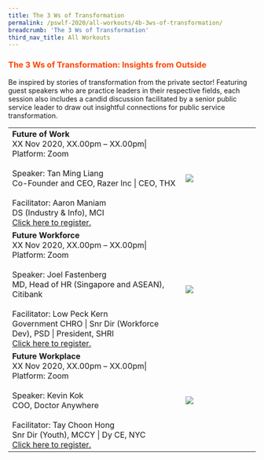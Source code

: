 ```yaml
---
title: The 3 Ws of Transformation
permalink: /pswlf-2020/all-workouts/4b-3ws-of-transformation/
breadcrumb: 'The 3 Ws of Transformation'
third_nav_title: All Workouts
---
```

### <font color="orangered"><b>The 3 Ws of Transformation: Insights from Outside</b></font>
Be inspired by stories of transformation from the private sector! Featuring guest speakers who are practice leaders in their respective fields, each session also includes a candid discussion facilitated by a senior public service leader to draw out insightful connections for public service transformation.
<tr>
<table>
       <col width="70%"> 
            <col width="30%"> 
    <td>
      <b>Future of Work</b>
      <br>XX Nov 2020, XX.00pm – XX.00pm| Platform: Zoom
      <br>       
      <br>Speaker: Tan Ming Liang
      <br>Co-Founder and CEO, Razer Inc | CEO, THX
      <br>
      <br>Facilitator: Aaron Maniam
      <br>DS (Industry & Info), MCI
      <br>
      <a href="http://www.registrationlink">Click here to register.</a> 
    </td>    
<td>
     <img src="/images/Speaker1.jpg">
    </td>
</tr>
<tr>
    <td>
      <b>Future Workforce</b>
      <br>XX Nov 2020, XX.00pm – XX.00pm| Platform: Zoom
      <br>       
      <br>Speaker: Joel Fastenberg
      <br>MD, Head of HR (Singapore and ASEAN), Citibank
      <br>      
      <br>Facilitator: Low Peck Kern
      <br>Government CHRO | Snr Dir (Workforce Dev), PSD | President, SHRI
      <br>
      <a href="http://www.registrationlink">Click here to register.</a>   
    </td>
    <td>
     <img src="/images/Speaker2.jpg">
    </td>
</tr>
<tr>
    <td>
      <b>Future Workplace </b>
      <br>XX Nov 2020, XX.00pm – XX.00pm| Platform: Zoom
      <br>       
      <br>Speaker: Kevin Kok
      <br>COO, Doctor Anywhere
      <br>      
      <br>Facilitator: Tay Choon Hong
      <br>Snr Dir (Youth), MCCY | Dy CE, NYC
      <br>
      <a href="http://www.registrationlink">Click here to register.</a>   
    </td>
    <td>
     <img src="/images/Speaker3.jpg">
    </td>
</tr>
